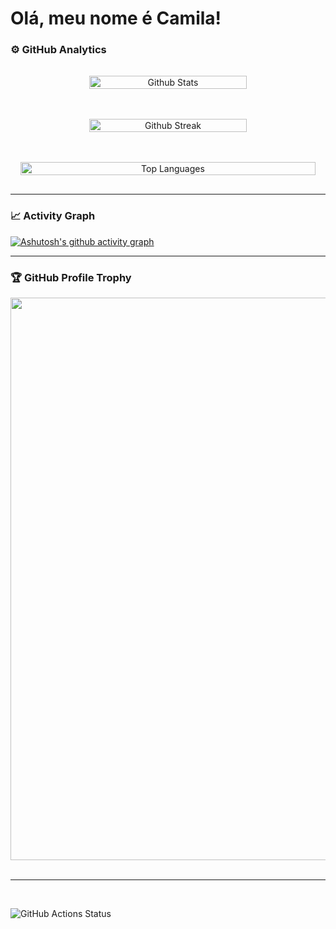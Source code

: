 # Olá, meu nome é Camila!

### ⚙️ GitHub Analytics

<div align="center" style="display: flex; flex-wrap: wrap; justify-content: center; gap: 16px;">
  <div style="width: 50%; padding: 16px; text-align: center;">
    <img
      src="https://github-readme-stats.vercel.app/api?username=TeixeiraCamila&theme=onedark&hide_border=false&include_all_commits=true"
      alt="Github Stats"
      style="width: 100%;"
    />
  </div>
  <div style="width: 50%;  padding: 16px; text-align: center;">
    <img
      src="https://github-readme-streak-stats.herokuapp.com/?user=TeixeiraCamila&theme=onedark&hide_border=false"
      alt="Github Streak"
      style="width: 100%;"
    />
  </div>
  <div style="width: 100%; padding: 16px; text-align: center;">
    <img
      src="https://github-readme-stats.vercel.app/api/top-langs/?username=TeixeiraCamila&theme=onedark&hide_border=false&include_all_commits=true&count_private=true&layout=compact"
      alt="Top Languages"
      style="width: 100%;"
    />
  </div>
</div>

---

### 📈 Activity Graph

[![Ashutosh's github activity graph](https://github-readme-activity-graph.vercel.app/graph?username=TeixeiraCamila&bg_color=282c34&color=e4bf7a&line=df6d74&point=4e4942&area=true&hide_border=true)](https://github.com/ashutosh00710/github-readme-activity-graph)

---

### 🏆 GitHub Profile Trophy

<div align="center">
  <a
    href="https://github.com/ryo-ma/github-profile-trophy"
    title="repositório de troféus"
  >
    <img
      width="900"
      src="https://github-profile-trophy.vercel.app/?username=TeixeiraCamila&column=8&theme=onedark&no-frame=true&no-bg=true"
    />

  </a>
</div>

<br>

---

<br>

![GitHub Actions Status](https://img.shields.io/github/workflow/status/TeixeiraCamila/MeuProjeto/CI?style=flat-square)
